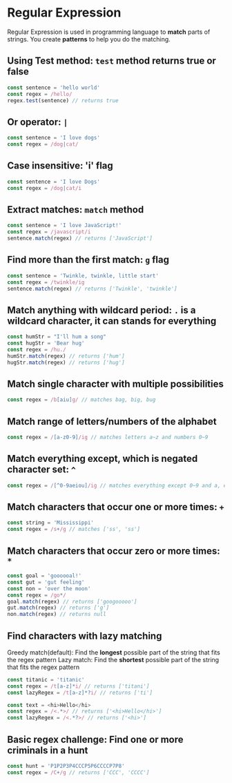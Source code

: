 # Regular Expression

Regular Expression is used in programming language to **match** parts of strings. You create **patterns** to help you do the matching.

## Using Test method: `test` method returns true or false

```js
const sentence = 'hello world'
const regex = /hello/
regex.test(sentence) // returns true
```

## Or operator: `|`

```js
const sentence = 'I love dogs'
const regex = /dog|cat/
```

## Case insensitive: 'i' flag

```js
const sentence = 'I love Dogs'
const regex = /dog|cat/i
```

## Extract matches: `match` method

```js
const sentence = 'I love JavaScript!'
const regex = /javascript/i
sentence.match(regex) // returns ['JavaScript']
```

## Find more than the first match: `g` flag

```js
const sentence = 'Twinkle, twinkle, little start'
const regex = /twinkle/ig
sentence.match(regex) // returns ['Twinkle', 'twinkle']
```

## Match anything with wildcard period: `.` is a wildcard character, it can stands for everything

```js
const humStr = "I'll hum a song"
const hugStr = 'Bear hug'
const regex = /hu./
humStr.match(regex) // returns ['hum']
hugStr.match(regex) // returns ['hug']
```

## Match single character with multiple possibilities

```js
const regex = /b[aiu]g/ // matches bag, big, bug
```

## Match range of letters/numbers of the alphabet

```js
const regex = /[a-z0-9]/ig // matches letters a~z and numbers 0~9
```

## Match everything except, which is negated character set: `^`

```js
const regex = /[^0-9aeiou]/ig // matches everything except 0~9 and a, e, i, o, u
```

## Match characters that occur one or more times: `+`

```js
const string = 'Mississippi'
const regex = /s+/g // matches ['ss', 'ss']
```

## Match characters that occur zero or more times: `*`

```js
const goal = 'goooooal!'
const gut = 'gut feeling'
const non = 'over the moon'
const regex = /go*/
goal.match(regex) // returns ['googooooo']
gut.match(regex) // returns ['g']
non.match(regex) // returns null
```

## Find characters with lazy matching

Greedy match(default): Find the **longest** possible part of the string that fits the regex pattern
Lazy match: Find the **shortest** possible part of the string that fits the regex pattern

```js
const titanic = 'titanic'
const regex = /t[a-z]*i/ // returns ['titani']
const lazyRegex = /t[a-z]*?i/ // returns ['ti']

const text = <hi>Hello</hi>
const regex = /<.*>/ // returns ['<hi>Hello</hi>']
const lazyRegex = /<.*?>/ // returns ['<hi>']
```

## Basic regex challenge: Find one or more criminals in a hunt

```js
const hunt = 'P1P2P3P4CCCP5P6CCCCP7P8'
const regex = /C+/g // returns ['CCC', 'CCCC']
```
